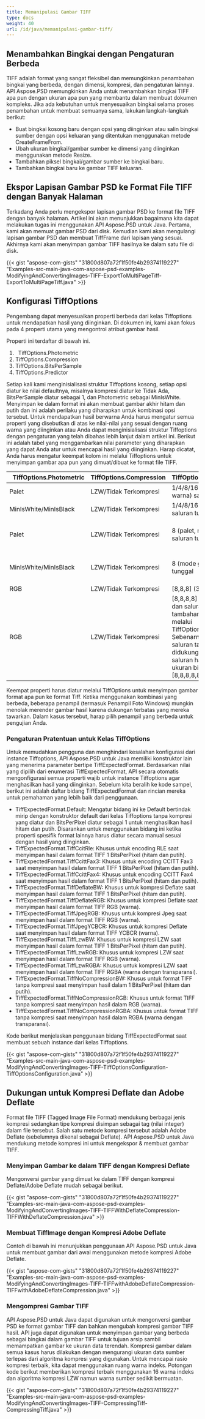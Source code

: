 ```yaml
---
title: Memanipulasi Gambar TIFF
type: docs
weight: 40
url: /id/java/memanipulasi-gambar-tiff/
---
```


## **Menambahkan Bingkai dengan Pengaturan Berbeda**
TIFF adalah format yang sangat fleksibel dan memungkinkan penambahan bingkai yang berbeda, dengan dimensi, kompresi, dan pengaturan lainnya. API Aspose.PSD memungkinkan Anda untuk menambahkan bingkai TIFF apa pun dengan ukuran apa pun yang membantu dalam membuat dokumen kompleks. Jika ada kebutuhan untuk menyesuaikan bingkai selama proses penambahan untuk membuat semuanya sama, lakukan langkah-langkah berikut:

- Buat bingkai kosong baru dengan opsi yang diinginkan atau salin bingkai sumber dengan opsi keluaran yang ditentukan menggunakan metode CreateFrameFrom.
- Ubah ukuran bingkai/gambar sumber ke dimensi yang diinginkan menggunakan metode Resize.
- Tambahkan piksel bingkai/gambar sumber ke bingkai baru.
- Tambahkan bingkai baru ke gambar TIFF keluaran.

## **Ekspor Lapisan Gambar PSD ke Format File TIFF dengan Banyak Halaman**
Terkadang Anda perlu mengekspor lapisan gambar PSD ke format file TIFF dengan banyak halaman. Artikel ini akan menunjukkan bagaimana kita dapat melakukan tugas ini menggunakan API Aspose.PSD untuk Java. Pertama, kami akan memuat gambar PSD dari disk. Kemudian kami akan mengulangi lapisan gambar PSD dan membuat TiffFrame dari lapisan yang sesuai. Akhirnya kami akan menyimpan gambar TIFF hasilnya ke dalam satu file di disk.



{{< gist "aspose-com-gists" "31800d807a72f1f50fe4b29374119227" "Examples-src-main-java-com-aspose-psd-examples-ModifyingAndConvertingImages-TIFF-ExportToMultiPageTiff-ExportToMultiPageTiff.java" >}}
## **Konfigurasi TiffOptions**


Pengembang dapat menyesuaikan properti berbeda dari kelas Tiffoptions untuk mendapatkan hasil yang diinginkan. Di dokumen ini, kami akan fokus pada 4 properti utama yang mengontrol atribut gambar hasil.

Properti ini terdaftar di bawah ini.

1. ` `TiffOptions.Photometric
1. TiffOptions.Compression
1. TiffOptions.BitsPerSample
1. TiffOptions.Predictor

Setiap kali kami menginisialisasi struktur Tiffoptions kosong, setiap opsi diatur ke nilai defaultnya, misalnya kompresi diatur ke Tidak Ada, BitsPerSample diatur sebagai 1, dan Photometric sebagai MinIsWhite. Menyimpan ke dalam format ini akan membuat gambar akhir hitam dan putih dan ini adalah perilaku yang diharapkan untuk kombinasi opsi tersebut. Untuk mendapatkan hasil berwarna Anda harus mengatur semua properti yang disebutkan di atas ke nilai-nilai yang sesuai dengan ruang warna yang diinginkan atau Anda dapat menginisialisasi struktur Tiffoptions dengan pengaturan yang telah dibahas lebih lanjut dalam artikel ini. Berikut ini adalah tabel yang menggambarkan nilai parameter yang diharapkan yang dapat Anda atur untuk mencapai hasil yang diinginkan. Harap dicatat, Anda harus mengatur keempat kolom ini melalui Tiffoptions untuk menyimpan gambar apa pun yang dimuat/dibuat ke format file TIFF.

|` `**TiffOptions.Photometric**|**TiffOptions.Compression**|**TiffOptions.BitsPerSample**|**TiffOptions.Predictor**|
| :- | :- | :- | :- |
|Palet|LZW/Tidak Terkompresi|1/4/8/16 (palet, mode warna) saluran tunggal|None|
|MinIsWhite/MinIsBlack|LZW/Tidak Terkompresi|1/4/8/16 (mode grayskala) saluran tunggal|None|
|Palet|LZW/Tidak Terkompresi|8 (palet, mode warna) saluran tunggal|Horizontal (kompresi lebih banyak dicapai untuk LZW pola yang sama)|
|MinIsWhite/MinIsBlack|LZW/Tidak Terkompresi|8 (mode grayskala) saluran tunggal|Horizontal (kompresi lebih banyak dicapai untuk LZW pola yang sama)|
|RGB|LZW/Tidak Terkompresi|[8,8,8] (3 saluran RGB)|None/Horizontal|
|RGB|LZW/Tidak Terkompresi|[8,8,8,8] (3 saluran RGB dan saluran alpha tambahan mungkin diatur melalui TiffOptions.AlphaStorage) Sebenarnya, jumlah saluran tambahan apa pun didukung tetapi setiap saluran harus memiliki ukuran bit 8 seperti [8,8,8,8,8,8]|None/Horizontal|
Keempat properti harus diatur melalui TiffOptions untuk menyimpan gambar format apa pun ke format Tiff. Ketika menggunakan kombinasi yang berbeda, beberapa penampil (termasuk Penampil Foto Windows) mungkin menolak merender gambar hasil karena dukungan terbatas yang mereka tawarkan. Dalam kasus tersebut, harap pilih penampil yang berbeda untuk pengujian Anda.
### **Pengaturan Pratentuan untuk Kelas TiffOptions**
Untuk memudahkan pengguna dan menghindari kesalahan konfigurasi dari instance Tiffoptions, API Aspose.PSD untuk Java memiliki konstruktor lain yang menerima parameter bertipe TiffExpectedFormat. Berdasarkan nilai yang dipilih dari enumerasi TiffExpectedFormat, API secara otomatis mengonfigurasi semua properti wajib untuk instance Tiffoptions agar menghasilkan hasil yang diinginkan. Sebelum kita beralih ke kode sampel, berikut ini adalah daftar bidang TiffExpectedFormat dan rincian mereka untuk pemahaman yang lebih baik dari penggunaan.



- TiffExpectedFormat.Default: Mengatur bidang ini ke Default bertindak mirip dengan konstruktor default dari kelas Tiffoptions tanpa kompresi yang diatur dan BitsPerPixel diatur sebagai 1 untuk menghasilkan hasil hitam dan putih. Disarankan untuk menggunakan bidang ini ketika properti spesifik format lainnya harus diatur secara manual sesuai dengan hasil yang diinginkan.
- TiffExpectedFormat.TiffCcitRle: Khusus untuk encoding RLE saat menyimpan hasil dalam format TIFF 1 BitsPerPixel (hitam dan putih).
- TiffExpectedFormat.TiffCcittFax3: Khusus untuk encoding CCITT Fax3 saat menyimpan hasil dalam format TIFF 1 BitsPerPixel (hitam dan putih).
- TiffExpectedFormat.TiffCcittFax4: Khusus untuk encoding CCITT Fax4 saat menyimpan hasil dalam format TIFF 1 BitsPerPixel (hitam dan putih).
- TiffExpectedFormat.TiffDeflateBW: Khusus untuk kompresi Deflate saat menyimpan hasil dalam format TIFF 1 BitsPerPixel (hitam dan putih).
- TiffExpectedFormat.TiffDeflateRGB: Khusus untuk kompresi Deflate saat menyimpan hasil dalam format TIFF RGB (warna).
- TiffExpectedFormat.TiffJpegRGB: Khusus untuk kompresi Jpeg saat menyimpan hasil dalam format TIFF RGB (warna).
- TiffExpectedFormat.TiffJpegYCBCR: Khusus untuk kompresi Deflate saat menyimpan hasil dalam format TIFF YCBCR (warna).
- TiffExpectedFormat.TiffLzwBW: Khusus untuk kompresi LZW saat menyimpan hasil dalam format TIFF 1 BitsPerPixel (hitam dan putih).
- TiffExpectedFormat.TiffLzwRGB: Khusus untuk kompresi LZW saat menyimpan hasil dalam format TIFF RGB (warna).
- TiffExpectedFormat.TiffLzwRGBA: Khusus untuk kompresi LZW saat menyimpan hasil dalam format TIFF RGBA (warna dengan transparansi).
- TiffExpectedFormat.TiffNoCompressionBW: Khusus untuk format TIFF tanpa kompresi saat menyimpan hasil dalam 1 BitsPerPixel (hitam dan putih).
- TiffExpectedFormat.TiffNoCompressionRGB: Khusus untuk format TIFF tanpa kompresi saat menyimpan hasil dalam RGB (warna).
- TiffExpectedFormat.TiffNoCompressionRGBA: Khusus untuk format TIFF tanpa kompresi saat menyimpan hasil dalam RGBA (warna dengan transparansi).



Kode berikut menjelaskan penggunaan bidang TiffExpectedFormat saat membuat sebuah instance dari kelas Tiffoptions.



{{< gist "aspose-com-gists" "31800d807a72f1f50fe4b29374119227" "Examples-src-main-java-com-aspose-psd-examples-ModifyingAndConvertingImages-TIFF-TiffOptionsConfiguration-TiffOptionsConfiguration.java" >}}
## **Dukungan untuk Kompresi Deflate dan Adobe Deflate**
Format file TIFF (Tagged Image File Format) mendukung berbagai jenis kompresi sedangkan tipe kompresi disimpan sebagai tag (nilai integer) dalam file tersebut. Salah satu metode kompresi tersebut adalah Adobe Deflate (sebelumnya dikenal sebagai Deflate). API Aspose.PSD untuk Java mendukung metode kompresi ini untuk mengekspor & membuat gambar TIFF.
### **Menyimpan Gambar ke dalam TIFF dengan Kompresi Deflate**
Mengonversi gambar yang dimuat ke dalam TIFF dengan kompresi Deflate/Adobe Deflate mudah sebagai berikut.



{{< gist "aspose-com-gists" "31800d807a72f1f50fe4b29374119227" "Examples-src-main-java-com-aspose-psd-examples-ModifyingAndConvertingImages-TIFF-TIFFWithDeflateCompression-TIFFWithDeflateCompression.java" >}}
### **Membuat TiffImage dengan Kompresi Adobe Deflate**
Contoh di bawah ini menunjukkan penggunaan API Aspose.PSD untuk Java untuk membuat gambar dari awal menggunakan metode kompresi Adobe Deflate.



{{< gist "aspose-com-gists" "31800d807a72f1f50fe4b29374119227" "Examples-src-main-java-com-aspose-psd-examples-ModifyingAndConvertingImages-TIFF-TIFFwithAdobeDeflateCompression-TIFFwithAdobeDeflateCompression.java" >}}
### **Mengompresi Gambar TIFF**
API Aspose.PSD untuk Java dapat digunakan untuk mengonversi gambar PSD ke format gambar TIFF dan bahkan mengubah kompresi gambar TIFF hasil. API juga dapat digunakan untuk menyimpan gambar yang berbeda sebagai bingkai dalam gambar TIFF untuk tujuan arsip sambil memampatkan gambar ke ukuran data terendah. Kompresi gambar dalam semua kasus harus dilakukan dengan mengurangi ukuran data sumber terlepas dari algoritma kompresi yang digunakan. Untuk mencapai rasio kompresi terbaik, kita dapat menggunakan ruang warna indeks. Potongan kode berikut memberikan kompresi terbaik menggunakan 16 warna indeks dan algoritma kompresi LZW namun warna sumber sedikit bermuatan.



{{< gist "aspose-com-gists" "31800d807a72f1f50fe4b29374119227" "Examples-src-main-java-com-aspose-psd-examples-ModifyingAndConvertingImages-TIFF-CompressingTiff-CompressingTiff.java" >}}
